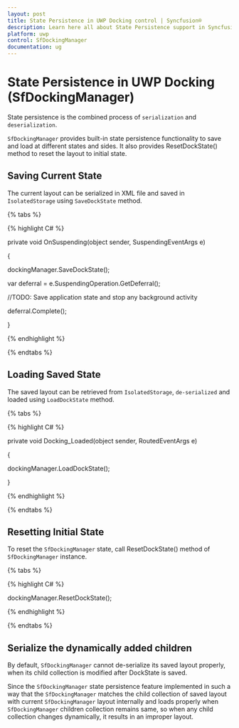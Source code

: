 ```yaml
---
layout: post
title: State Persistence in UWP Docking control | Syncfusion®
description: Learn here all about State Persistence support in Syncfusion® UWP Docking (SfDockingManager) control and more.
platform: uwp
control: SfDockingManager
documentation: ug
---
```


# State Persistence in UWP Docking (SfDockingManager)

State persistence is the combined process of `serialization` and `deserialization`.

`SfDockingManager` provides built-in state persistence functionality to save and load at different states and sides. It also provides ResetDockState() method to reset the layout to initial state.

## Saving Current State

The current layout can be serialized in XML file and saved in `IsolatedStorage` using `SaveDockState` method.

{% tabs %}

{% highlight C# %}

private void OnSuspending(object sender, SuspendingEventArgs e)

{

dockingManager.SaveDockState();

var deferral = e.SuspendingOperation.GetDeferral();

//TODO: Save application state and stop any background activity

deferral.Complete();

} 

{% endhighlight %}

{% endtabs %}

## Loading Saved State

The saved layout can be retrieved from `IsolatedStorage`, `de-serialized` and loaded using `LoadDockState` method.

{% tabs %}

{% highlight C# %}

private void Docking_Loaded(object sender, RoutedEventArgs e)

{

dockingManager.LoadDockState();

}


{% endhighlight %}

{% endtabs %}

## Resetting Initial State

To reset the `SfDockingManager` state, call ResetDockState() method of `SfDockingManager` instance. 

{% tabs %}

{% highlight C# %}

dockingManager.ResetDockState();

{% endhighlight %}

{% endtabs %}

## Serialize the dynamically added children

By default, `SfDockingManager` cannot de-serialize its saved layout properly, when its child collection is modified after DockState is saved.

Since the `SfDockingManager` state persistence feature implemented in such a way that the `SfDockingManager` matches the child collection of saved layout with current `SfDockingManager`  layout internally and loads properly when `SfDockingManager` children collection remains same, so when any child collection changes dynamically, it results in an improper layout.

